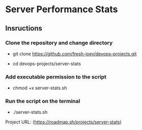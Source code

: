 # Server Performance Stats

## Insructions

### Clone the repository and change directory

- git clone <https://github.com/fresh-joey/devops-projects.git>

- cd devops-projects/server-stats

### Add executable permission to the script

- chmod +x server-stats.sh

### Run the script on the terminal

- ./server-stats.sh

Project URL: (<https://roadmap.sh/projects/server-stats>)
